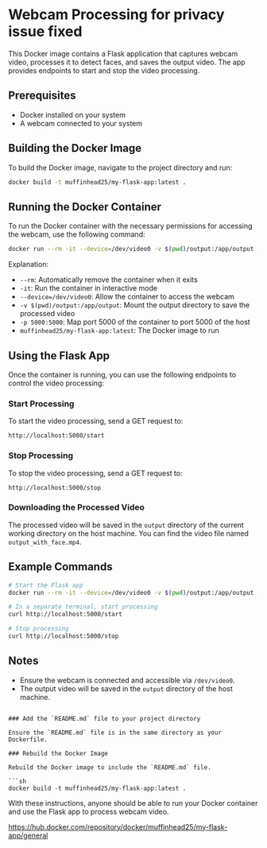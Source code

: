 
# Webcam Processing for privacy issue fixed

This Docker image contains a Flask application that captures webcam video, processes it to detect faces, and saves the output video. The app provides endpoints to start and stop the video processing.

## Prerequisites

- Docker installed on your system
- A webcam connected to your system

## Building the Docker Image

To build the Docker image, navigate to the project directory and run:

```sh
docker build -t muffinhead25/my-flask-app:latest .
```

## Running the Docker Container

To run the Docker container with the necessary permissions for accessing the webcam, use the following command:

```sh
docker run --rm -it --device=/dev/video0 -v $(pwd)/output:/app/output -p 5000:5000 muffinhead25/my-flask-app:latest
```

Explanation:
- `--rm`: Automatically remove the container when it exits
- `-it`: Run the container in interactive mode
- `--device=/dev/video0`: Allow the container to access the webcam
- `-v $(pwd)/output:/app/output`: Mount the output directory to save the processed video
- `-p 5000:5000`: Map port 5000 of the container to port 5000 of the host
- `muffinhead25/my-flask-app:latest`: The Docker image to run

## Using the Flask App

Once the container is running, you can use the following endpoints to control the video processing:

### Start Processing

To start the video processing, send a GET request to:

```
http://localhost:5000/start
```

### Stop Processing

To stop the video processing, send a GET request to:

```
http://localhost:5000/stop
```

### Downloading the Processed Video

The processed video will be saved in the `output` directory of the current working directory on the host machine. You can find the video file named `output_with_face.mp4`.

## Example Commands

```sh
# Start the Flask app
docker run --rm -it --device=/dev/video0 -v $(pwd)/output:/app/output -p 5000:5000 muffinhead25/my-flask-app:latest

# In a separate terminal, start processing
curl http://localhost:5000/start

# Stop processing
curl http://localhost:5000/stop
```

## Notes

- Ensure the webcam is connected and accessible via `/dev/video0`.
- The output video will be saved in the `output` directory of the host machine.
```

### Add the `README.md` file to your project directory

Ensure the `README.md` file is in the same directory as your Dockerfile.

### Rebuild the Docker Image

Rebuild the Docker image to include the `README.md` file.

```sh
docker build -t muffinhead25/my-flask-app:latest .
```

With these instructions, anyone should be able to run your Docker container and use the Flask app to process webcam video.




https://hub.docker.com/repository/docker/muffinhead25/my-flask-app/general
